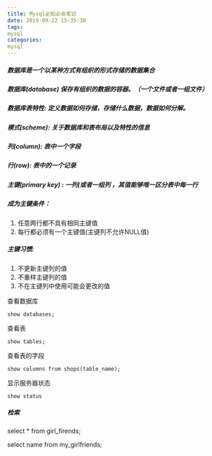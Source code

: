 ```yaml
---
title: Mysql必知必会笔记
date: 2019-09-22 15:35:30
tags:
mysql
categories:
mysql
---
```


##### 数据库是一个以某种方式有组织的形式存储的数据集合

##### 数据库(database) 保存有组织的数据的容器。（一个文件或者一组文件）

##### 数据库表特性:  定义数据如何存储，存储什么数据，数据如何分解。

##### 模式(scheme): 关于数据库和表布局以及特性的信息

##### 列(column): 表中一个字段

##### 行(row): 表中的一个记录

##### 主键(primary key) : 一列(或者一组列 ，其值能够唯一区分表中每一行

##### 成为主键条件：

1. 任意两行都不具有相同主键值
2. 每行都必须有一个主键值(主键列不允许NULL值)

##### 主键习惯:

1. 不更新主键列的值
2. 不重样主键列的值
3. 不在主键列中使用可能会更改的值

查看数据库

`show databases;`

查看表

`show tables;`

查看表的字段

`show columns from shops(table_name);`

显示服务器状态

`show status`

##### 检索

select * from girl_firends;

select name from my_girlfriends;



